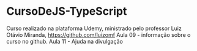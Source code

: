 # CursoDeJS-TypeScript
Curso realizado na plataforma Udemy, ministrado pelo professor Luiz Otávio Miranda, https://github.com/luizomf
Aula 09 - informação sobre o curso no github.
Aula 11 - Ajuda na divulgação